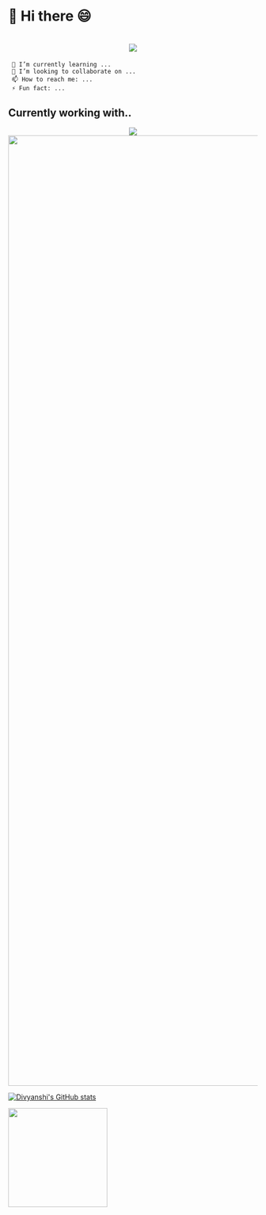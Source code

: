 <h1>👋 Hi there 😄 </h1>
<h1 align="center">
    <img src="https://readme-typing-svg.herokuapp.com/?font=Righteous&size=35&center=true&vCenter=true&width=500&height=70&duration=5000&lines=Welcome+to+my+GitHub!;" />
</h1>
    
     🌱 I’m currently learning ...
     👯 I’m looking to collaborate on ...
     📫 How to reach me: ...
     ⚡ Fun fact: ...

##  **Currently working with..** 
<p align="center">
<img align="center" src="https://skillicons.dev/icons?i=html,css,js,react,nextjs,nodejs,mongodb,java,python,docker,kubernetes,linux,git" />

<img src="https://www.animatedimages.org/data/media/562/animated-line-image-0184.gif" width="1920" />
<p align="center">

[![Divyanshi's GitHub stats](https://github-readme-stats.vercel.app/api?username=traitor09)](https://github.com/anuraghazra/github-readme-stats)
    
<a href="https://github.com/traitor09">
<img align="center" src="http://github-profile-summary-cards.vercel.app/api/cards/stats?username=traitor09&theme=dark&hide_border=false&border_radius=5" height="200em" />

<!--
**traitor09/traitor09** is a ✨ _special_ ✨ repository because its `README.md` (this file) appears on your GitHub profile.

Here are some ideas to get you started:

- 🔭 I’m currently working on ...
- 🌱 I’m currently learning ...
- 👯 I’m looking to collaborate on ...
- 🤔 I’m looking for help with ...
- 💬 Ask me about ...
- 📫 How to reach me: ...
- 😄 Pronouns: ...
- ⚡ Fun fact: ...
-->
